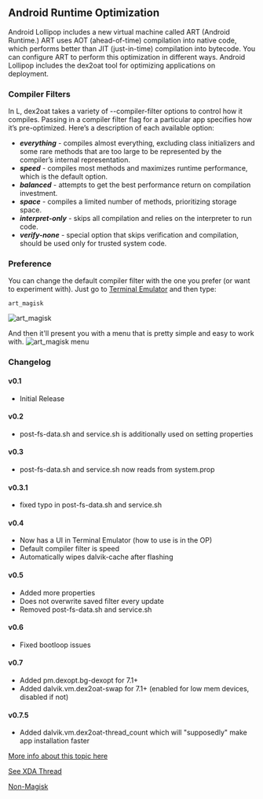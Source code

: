 ## Android Runtime Optimization

Android Lollipop includes a new virtual machine called ART (Android Runtime.) ART uses AOT (ahead-of-time) compilation into native code, which performs better than JIT (just-in-time) compilation into bytecode. You can configure ART to perform this optimization in different ways.
Android Lollipop includes the dex2oat tool for optimizing applications on deployment.

### Compiler Filters

In L, dex2oat takes a variety of --compiler-filter options to control how it compiles. Passing in a compiler filter flag for a particular app specifies how it’s pre-optimized. Here’s a description of each available option:

 * **_everything_** - compiles almost everything, excluding class initializers and some rare methods that are too large to be represented by the compiler’s internal representation.
 * **_speed_** - compiles most methods and maximizes runtime performance, which is the default option.
 * **_balanced_** - attempts to get the best performance return on compilation investment.
 * **_space_** - compiles a limited number of methods, prioritizing storage space.
 * **_interpret-only_** - skips all compilation and relies on the interpreter to run code.
 * **_verify-none_** - special option that skips verification and compilation, should be used only for trusted system code.

### Preference

You can change the default compiler filter with the one you prefer (or want to experiment with).
Just go to [Terminal Emulator](https://play.google.com/store/apps/details?id=jackpal.androidterm) and then type:

	art_magisk
![art_magisk](http://i.imgur.com/1HmveXF.png)

And then it'll present you with a menu that is pretty simple and easy to work with.
![art_magisk menu](http://i.imgur.com/OCME41l.png)


### Changelog
#### v0.1 
* Initial Release
#### v0.2 
* post-fs-data.sh and service.sh is additionally used on setting properties
#### v0.3 
* post-fs-data.sh and service.sh now reads from system.prop
#### v0.3.1 
* fixed typo in post-fs-data.sh and service.sh
#### v0.4 
* Now has a UI in Terminal Emulator (how to use is in the OP)
* Default compiler filter is speed
* Automatically wipes dalvik-cache after flashing
#### v0.5 
* Added more properties
* Does not overwrite saved filter every update
* Removed post-fs-data.sh and service.sh
#### v0.6 
* Fixed bootloop issues
#### v0.7
* Added pm.dexopt.bg-dexopt for 7.1+
* Added dalvik.vm.dex2oat-swap for 7.1+ (enabled for low mem devices, disabled if not)
#### v0.7.5
* Added dalvik.vm.dex2oat-thread_count which will "supposedly" make app installation faster


[More info about this topic here](https://source.android.com/devices/tech/dalvik/configure)

[See XDA Thread](https://forum.xda-developers.com/apps/magisk/module-android-runtime-optimization-t3596559)

[Non-Magisk](https://www.androidfilehost.com/?w=files&flid=178198)
